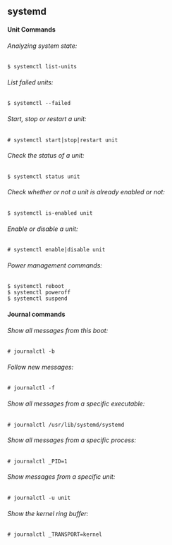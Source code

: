 ## systemd

#### Unit Commands
###### Analyzing system state:
	$ systemctl list-units

###### List failed units:
	$ systemctl --failed

###### Start, stop or restart a unit:
	# systemctl start|stop|restart unit

###### Check the status of a unit:
	$ systemctl status unit

###### Check whether or not a unit is already enabled or not:
	$ systemctl is-enabled unit

###### Enable or disable a unit:
	# systemctl enable|disable unit

###### Power management commands:
	$ systemctl reboot
	$ systemctl poweroff
	$ systemctl suspend

#### Journal commands
###### Show all messages from this boot:
	# journalctl -b

###### Follow new messages:
	# journalctl -f

###### Show all messages from a specific executable:
	# journalctl /usr/lib/systemd/systemd

###### Show all messages from a specific process:
	# journalctl _PID=1

###### Show messages from a specific unit:
	# journalctl -u unit

###### Show the kernel ring buffer:
	# journalctl _TRANSPORT=kernel